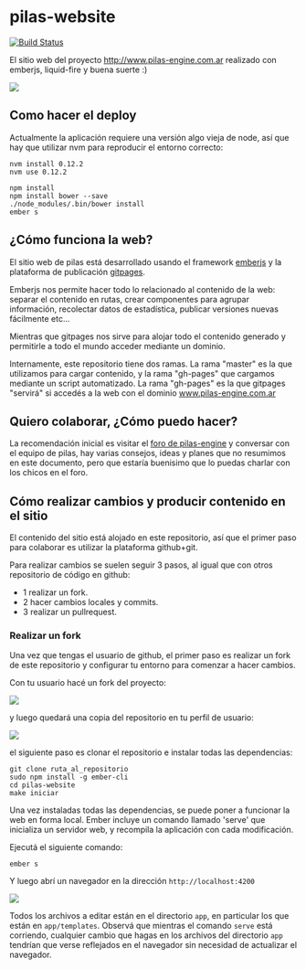 # pilas-website

[![Build Status](https://travis-ci.org/hugoruscitti/pilas-website.svg?branch=master)](https://travis-ci.org/hugoruscitti/pilas-website)

El sitio web del proyecto http://www.pilas-engine.com.ar realizado
con emberjs, liquid-fire y buena suerte :)


![](./screenshots/preview.png)


## Como hacer el deploy

Actualmente la aplicación requiere una versión algo vieja de node, así
que hay que utilizar nvm para reproducir el entorno correcto:

```
nvm install 0.12.2
nvm use 0.12.2

npm install
npm install bower --save
./node_modules/.bin/bower install
ember s
```


## ¿Cómo funciona la web?

El sitio web de pilas está desarrollado usando el framework
[emberjs](http://emberjs.com/) y la plataforma de publicación
[gitpages](https://pages.github.com/).

Emberjs nos permite hacer todo lo relacionado al contenido de la
web: separar el contenido en rutas, crear componentes para agrupar
información, recolectar datos de estadística, publicar versiones nuevas
fácilmente etc...

Mientras que gitpages nos sirve para alojar todo el contenido generado y
permitirle a todo el mundo acceder mediante un dominio.

Internamente, este repositorio tiene dos ramas. La rama "master" es la
que utilizamos para cargar contenido, y la rama "gh-pages" que cargamos
mediante un script automatizado. La rama "gh-pages" es la que gitpages
"servirá" si accedés a la web con el dominio www.pilas-engine.com.ar

## Quiero colaborar, ¿Cómo puedo hacer?

La recomendación inicial es visitar el [foro de pilas-engine](http://foro.pilas-engine.com.ar) y conversar con el equipo
de pilas, hay varias consejos, ideas y planes que no resumimos en este documento, pero que estaría buenisimo que lo puedas charlar con los chicos en el foro.


## Cómo realizar cambios y producir contenido en el sitio

El contenido del sitio está alojado en este repositorio, así que el primer paso para colaborar es utilizar la plataforma github+git.

Para realizar cambios se suelen seguir 3 pasos, al igual que con otros repositorio de código en github:

- 1 realizar un fork.
- 2 hacer cambios locales y commits.
- 3 realizar un pullrequest.


### Realizar un fork

Una vez que tengas el usuario de github, el primer paso es realizar un
fork de este repositorio y configurar tu entorno para comenzar a hacer
cambios.

Con tu usuario hacé un fork del proyecto:

![](./screenshots/fork.png)

y luego quedará una copia del repositorio en tu perfil de usuario:

![](./screenshots/repo.png)

el siguiente paso es clonar el repositorio e instalar todas
las dependencias:

```
git clone ruta_al_repositorio
sudo npm install -g ember-cli
cd pilas-website
make iniciar
```

Una vez instaladas todas las dependencias, se puede poner a funcionar
la web en forma local. Ember incluye un comando llamado 'serve' que inicializa
un servidor web, y recompila la aplicación con cada modificación.

Ejecutá el siguiente comando:

```
ember s
```

Y luego abrí un navegador en la dirección `http://localhost:4200`

![](./screenshots/server.png)

Todos los archivos a editar están en el directorio ``app``, en particular
los que están en ``app/templates``. Observá que mientras el comando ``serve``
está corriendo, cualquier cambio que hagas en los archivos del directorio
``app`` tendrían que verse reflejados en el navegador sin necesidad de
actualizar el navegador.


















































